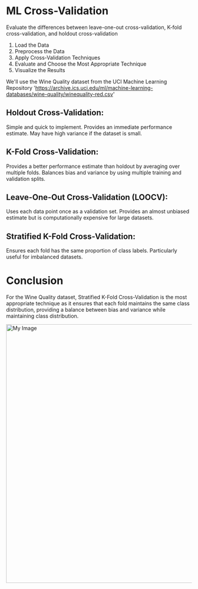 # ML Cross-Validation 
Evaluate the differences between leave-one-out cross-validation, K-fold cross-validation, and holdout cross-validation



1. Load the Data
2. Preprocess the Data
3. Apply Cross-Validation Techniques
4. Evaluate and Choose the Most Appropriate Technique
5. Visualize the Results
   

We'll use the Wine Quality dataset from the UCI Machine Learning Repository 'https://archive.ics.uci.edu/ml/machine-learning-databases/wine-quality/winequality-red.csv'

## Holdout Cross-Validation:

Simple and quick to implement.
Provides an immediate performance estimate.
May have high variance if the dataset is small.

## K-Fold Cross-Validation:

Provides a better performance estimate than holdout by averaging over multiple folds.
Balances bias and variance by using multiple training and validation splits.

## Leave-One-Out Cross-Validation (LOOCV):

Uses each data point once as a validation set.
Provides an almost unbiased estimate but is computationally expensive for large datasets.

## Stratified K-Fold Cross-Validation:

Ensures each fold has the same proportion of class labels.
Particularly useful for imbalanced datasets.

# Conclusion
For the Wine Quality dataset, Stratified K-Fold Cross-Validation is the most appropriate technique as it ensures that each fold maintains the same class distribution, providing a balance between bias and variance while maintaining class distribution.

<img src="images/result.png" alt="My Image" width="700"/>
